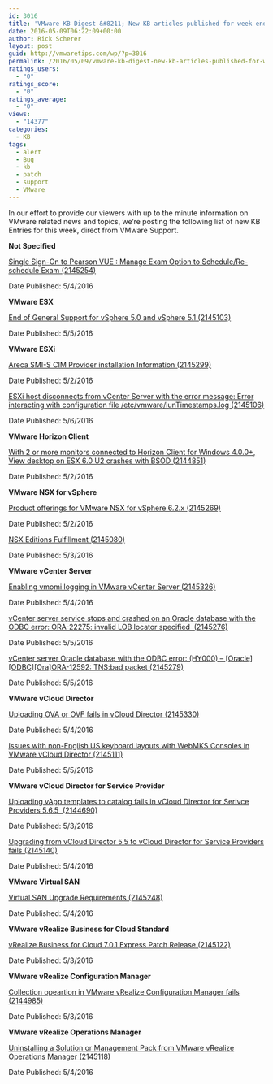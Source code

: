 ```yaml
---
id: 3016
title: 'VMware KB Digest &#8211; New KB articles published for week ending 5/7/16'
date: 2016-05-09T06:22:09+00:00
author: Rick Scherer
layout: post
guid: http://vmwaretips.com/wp/?p=3016
permalink: /2016/05/09/vmware-kb-digest-new-kb-articles-published-for-week-ending-5716/
ratings_users:
  - "0"
ratings_score:
  - "0"
ratings_average:
  - "0"
views:
  - "14377"
categories:
  - KB
tags:
  - alert
  - Bug
  - kb
  - patch
  - support
  - VMware
---
```

In our effort to provide our viewers with up to the minute information on VMware related news and topics, we&#8217;re posting the following list of new KB Entries for this week, direct from VMware Support.

<!--more-->

**Not Specified**
  
[Single Sign-On to Pearson VUE : Manage Exam Option to Schedule/Re-schedule Exam (2145254)](http://vmw.re/1WVkTdn)
  
Date Published: 5/4/2016

**VMware ESX**
  
[End of General Support for vSphere 5.0 and vSphere 5.1 (2145103)](http://vmw.re/1q8X3y3)
  
Date Published: 5/5/2016

**VMware ESXi**
  
[Areca SMI-S CIM Provider installation Information (2145299)](http://vmw.re/1WVkRCp)
  
Date Published: 5/2/2016
  
[ESXi host disconnects from vCenter Server with the error message: Error interacting with configuration file /etc/vmware/lunTimestamps.log (2145106)](http://vmw.re/1q8X3Og)
  
Date Published: 5/6/2016

**VMware Horizon Client**
  
[With 2 or more monitors connected to Horizon Client for Windows 4.0.0+, View desktop on ESX 6.0 U2 crashes with BSOD (2144851)](http://vmw.re/1WVkTdq)
  
Date Published: 5/2/2016

**VMware NSX for vSphere**
  
[Product offerings for VMware NSX for vSphere 6.2.x (2145269)](http://vmw.re/1q8X5Wv)
  
Date Published: 5/2/2016
  
[NSX Editions Fulfillment (2145080)](http://vmw.re/1WVkRCq)
  
Date Published: 5/3/2016

**VMware vCenter Server**
  
[Enabling vmomi logging in VMware vCenter Server (2145326)](http://vmw.re/1q8X5Ww)
  
Date Published: 5/4/2016
  
[vCenter server service stops and crashed on an Oracle database with the ODBC error: ORA-22275: invalid LOB locator specified  (2145276)](http://vmw.re/1WVkTdv)
  
Date Published: 5/5/2016
  
[vCenter server Oracle database with the ODBC error: (HY000) – \[Oracle\]\[ODBC\][Ora]ORA-12592: TNS:bad packet (2145279)](http://vmw.re/1q8X5Wx)
  
Date Published: 5/5/2016

**VMware vCloud Director**
  
[Uploading OVA or OVF fails in vCloud Director (2145330)](http://vmw.re/1WVkRCt)
  
Date Published: 5/4/2016
  
[Issues with non-English US keyboard layouts with WebMKS Consoles in VMware vCloud Director (2145111)](http://vmw.re/1q8X3Ol)
  
Date Published: 5/5/2016

**VMware vCloud Director for Service Provider**
  
[Uploading vApp templates to catalog fails in vCloud Director for Serivce Providers 5.6.5  (2144690)](http://vmw.re/1WVkTdw)
  
Date Published: 5/3/2016
  
[Upgrading from vCloud Director 5.5 to vCloud Director for Service Providers fails (2145140)](http://vmw.re/1q8X3On)
  
Date Published: 5/4/2016

**VMware Virtual SAN**
  
[Virtual SAN Upgrade Requirements (2145248)](http://vmw.re/1WVkTdz)
  
Date Published: 5/4/2016

**VMware vRealize Business for Cloud Standard**
  
[vRealize Business for Cloud 7.0.1 Express Patch Release (2145122)](http://vmw.re/1q8X5Wy)
  
Date Published: 5/3/2016

**VMware vRealize Configuration Manager**
  
[Collection opeartion in VMware vRealize Configuration Manager fails (2144985)](http://vmw.re/1WVkTdA)
  
Date Published: 5/3/2016

**VMware vRealize Operations Manager**
  
[Uninstalling a Solution or Management Pack from VMware vRealize Operations Manager (2145118)](http://vmw.re/1q8X5Wz)
  
Date Published: 5/4/2016